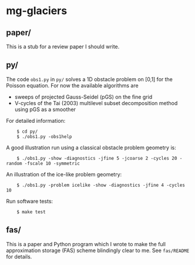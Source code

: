 # mg-glaciers

## paper/

This is a stub for a review paper I should write.

## py/

The code `obs1.py` in `py/` solves a 1D obstacle problem on [0,1] for the
Poisson equation.  For now the available algorithms are

  * sweeps of projected Gauss-Seidel (pGS) on the fine grid
  * V-cycles of the Tai (2003) multilevel subset decomposition method using pGS as a smoother

For detailed information:

        $ cd py/
        $ ./obs1.py -obs1help

A good illustration run using a classical obstacle problem geometry is:

        $ ./obs1.py -show -diagnostics -jfine 5 -jcoarse 2 -cycles 20 -random -fscale 10 -symmetric

An illustration of the ice-like problem geometry:

        $ ./obs1.py -problem icelike -show -diagnostics -jfine 4 -cycles 10

Run software tests:

        $ make test

## fas/

This is a paper and Python program which I wrote to make the full approximation storage (FAS) scheme blindingly clear to me.  See `fas/README` for details.

